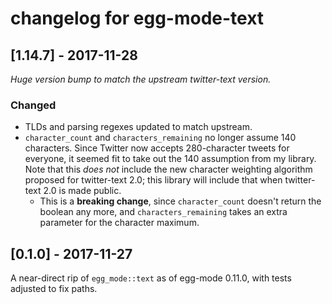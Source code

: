 # changelog for egg-mode-text

## [1.14.7] - 2017-11-28

*Huge version bump to match the upstream twitter-text version.*

### Changed
- TLDs and parsing regexes updated to match upstream.
- `character_count` and `characters_remaining` no longer assume 140 characters. Since Twitter now
  accepts 280-character tweets for everyone, it seemed fit to take out the 140 assumption from my
  library. Note that this *does not* include the new character weighting algorithm proposed for
  twitter-text 2.0; this library will include that when twitter-text 2.0 is made public.
  - This is a **breaking change**, since `character_count` doesn't return the boolean any more, and
    `characters_remaining` takes an extra parameter for the character maximum.

## [0.1.0] - 2017-11-27

A near-direct rip of `egg_mode::text` as of egg-mode 0.11.0, with tests adjusted to fix paths.

<!-- vim: set tw=100 expandtab: -->
